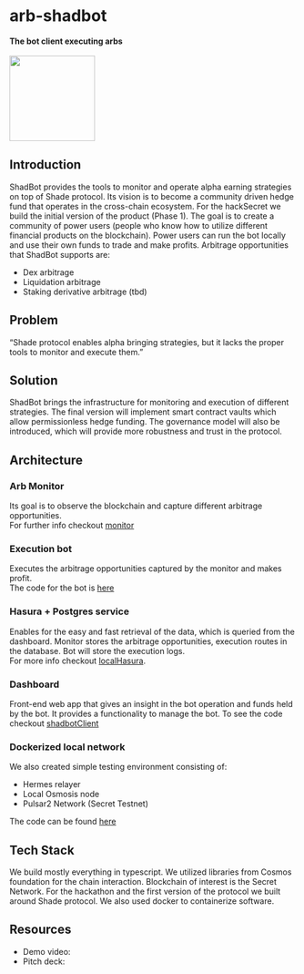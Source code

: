 # arb-shadbot
**The bot client executing arbs <br/> <br/>**
<span class="right">
  <img height="150" src="https://github.com/SecretBalkans/shadbot_client/blob/main/public/shadbot.png">
</span>
## Introduction
ShadBot provides the tools to monitor and operate alpha earning strategies on top of Shade protocol. Its vision is to become a community driven hedge fund that operates in the cross-chain ecosystem.
For the hackSecret we build the initial version of the product (Phase 1). The goal is to create a community of power users (people who know how to utilize different financial products on the blockchain). Power users can run the bot locally and use their own funds to trade and make profits.
Arbitrage opportunities that ShadBot supports are:
- Dex arbitrage
- Liquidation arbitrage
- Staking derivative arbitrage (tbd)

## Problem
“Shade protocol enables alpha bringing strategies, but it lacks the proper tools to monitor and execute them.”

## Solution
ShadBot brings the infrastructure for monitoring and execution of different strategies. The final version will implement smart contract vaults which allow permissionless hedge funding. The governance model will also be introduced, which will provide more robustness and trust in the protocol.

## Architecture
### Arb Monitor
Its goal is to observe the blockchain and capture different arbitrage opportunities. <br/>
For further info checkout [monitor](https://github.com/SecretBalkans/arb.js.git)
### Execution bot
Executes the arbitrage opportunities captured by the monitor and makes profit. <br/>
The code for the bot is [here](https://github.com/SecretBalkans/arb-shadbot)
### Hasura + Postgres service
Enables for the easy and fast retrieval of the data, which is queried from the dashboard. Monitor stores the arbitrage opportunities, execution routes in the database. Bot will store the execution logs. <br/>
For more info checkout [localHasura](https://github.com/SecretBalkans/localHasura).
### Dashboard
Front-end web app that gives an insight in the bot operation and funds held by the bot. It provides a functionality to manage the bot.
To see the code checkout [shadbotClient](https://github.com/SecretBalkans/shadbot_client)
### Dockerized local network
We also created simple testing environment consisting of:
- Hermes relayer
- Local Osmosis node
- Pulsar2 Network (Secret Testnet)

The code can be found [here](https://github.com/SecretBalkans/tokentransfer)

## Tech Stack
We build mostly everything in typescript. We utilized libraries from Cosmos foundation for the chain interaction. Blockchain of interest is the Secret Network. For the hackathon and the first version of the protocol we built around Shade protocol. We also used docker to containerize software.

## Resources
- Demo video: 
- Pitch deck: 
